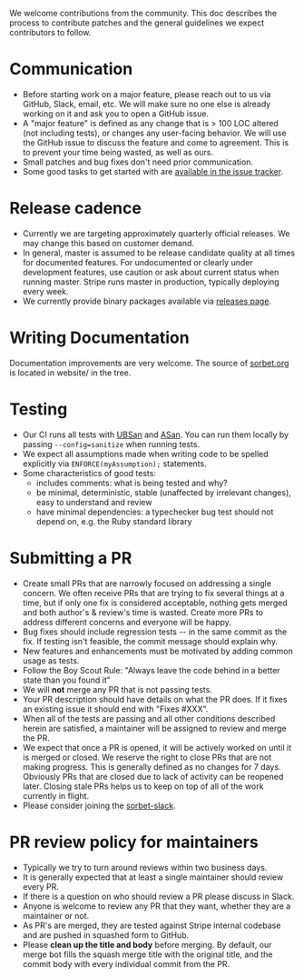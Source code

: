 We welcome contributions from the community. This doc describes the process to contribute patches and the general guidelines we expect contributors to follow.

# Communication
* Before starting work on a major feature, please reach out to us via GitHub, Slack,
  email, etc. We will make sure no one else is already working on it and ask you to open a
  GitHub issue.
* A "major feature" is defined as any change that is > 100 LOC altered (not including tests), or
  changes any user-facing behavior. We will use the GitHub issue to discuss the feature and come to
  agreement. This is to prevent your time being wasted, as well as ours.
* Small patches and bug fixes don't need prior communication.
* Some good tasks to get started with are [available in the issue tracker](https://github.com/sorbet/sorbet/issues?q=is%3Aopen+is%3Aissue+label%3A%22good+first+issue%22).

# Release cadence
* Currently we are targeting approximately quarterly official releases. We may change this based
  on customer demand.
* In general, master is assumed to be release candidate quality at all times for documented
  features. For undocumented or clearly under development features, use caution or ask about
  current status when running master. Stripe runs master in production, typically deploying every
  week.
* We currently provide binary packages available via [releases page](https://github.com/sorbet/sorbet/releases).

# Writing Documentation
Documentation improvements are very welcome. The source of [sorbet.org](https://sorbet.org) is located in website/ in the tree.

# Testing
* Our CI runs all tests with [UBSan](https://clang.llvm.org/docs/UndefinedBehaviorSanitizer.html) and [ASan](https://clang.llvm.org/docs/AddressSanitizer.html). You can run them locally by passing `--config=sanitize` when running tests.
* We expect all assumptions made when writing code to be spelled explicitly via `ENFORCE(myAssumption);` statements.
* Some characteristics of good tests:
    * includes comments: what is being tested and why?
    * be minimal, deterministic, stable (unaffected by irrelevant changes), easy to understand and review
    * have minimal dependencies: a typechecker bug test should not depend on, e.g. the Ruby standard library

# Submitting a PR
* Create small PRs that are narrowly focused on addressing a single concern. We often receive PRs that are trying to fix several things at a time, but if only one fix is considered acceptable, nothing gets merged and both author's & review's time is wasted. Create more PRs to address different concerns and everyone will be happy.
* Bug fixes should include regression tests -- in the same commit as the fix. If testing isn't feasible, the commit message should explain why.
* New features and enhancements must be motivated by adding common usage as tests.
* Follow the Boy Scout Rule: "Always leave the code behind in a better state than you found it"
* We will **not** merge any PR that is not passing tests.
* Your PR description should have details on what the PR does. If it fixes an existing issue it should end with "Fixes #XXX".
* When all of the tests are passing and all other conditions described herein are satisfied, a maintainer will be assigned to review and merge the PR.
* We expect that once a PR is opened, it will be actively worked on until it is merged or closed. We reserve the right to close PRs that are not making progress. This is generally defined as no changes for 7 days. Obviously PRs that are closed due to lack of activity can be reopened later. Closing stale PRs helps us to keep on top of all of the work currently in flight.
* Please consider joining the [sorbet-slack](https://sorbet-ruby.slack.com).

# PR review policy for maintainers
* Typically we try to turn around reviews within two business days.
* It is generally expected that at least a single maintainer should review every PR.
* If there is a question on who should review a PR please discuss in Slack.
* Anyone is welcome to review any PR that they want, whether they are a maintainer or not.
* As PR's are merged, they are tested against Stripe internal codebase and are pushed in squashed form to GitHub.
* Please **clean up the title and body** before merging. By default, our merge bot fills the squash merge title with the original title, and the commit body with every individual commit from the PR.
